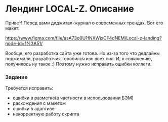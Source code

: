 # Лендинг LOCAL-Z. Описание

Привет! Перед вами диджитал-журнал о современных трендах. Вот его макет:

https://www.figma.com/file/asA73o0U1fNXWjxCF4dNEM/Local-z-landing?node-id=1%3A51/

Вообще, его разработка сайта уже готова. Но из-за того что дедлайны поджимали, разработчик торопился изо всех сил. И, к сожалению, получилось ну такое :) Поэтому нужно исправить ошибки коллеги.

### Задание

Требуется исправить:

- ошибки в разметке(в частности в использовании БЭМ)
- расхождения с макетом
- ошибки в адаптиве
- некорректную работу скрипта

